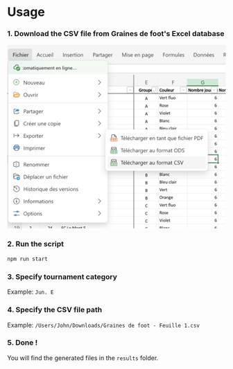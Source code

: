 # Usage

### 1. Download the CSV file from Graines de foot's Excel database

![image](./doc/download-csv.png)

### 2. Run the script

```bash
npm run start
```

### 3. Specify tournament category

Example: `Jun. E`

### 4. Specify the CSV file path

Example: `/Users/John/Downloads/Graines de foot - Feuille 1.csv`

### 5. Done !

You will find the generated files in the `results` folder.
